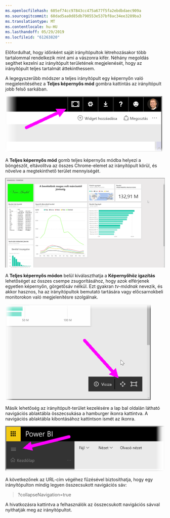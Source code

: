 ```yaml
---
ms.openlocfilehash: 605ef74cc97843cc475a677f5fa2ebdbdaec909a
ms.sourcegitcommit: 60dad5aa0d85db790553e537bf8ac34ee3289ba3
ms.translationtype: MT
ms.contentlocale: hu-HU
ms.lasthandoff: 05/29/2019
ms.locfileid: "61263820"
---
```

Előfordulhat, hogy időnként saját irányítópultok létrehozásakor több tartalommal rendelkezik mint ami a vászonra kifér. Néhány megoldás segíthet kezelni az irányítópult területének megjelenését, hogy az irányítópult teljes tartalmát áttekinthessem.

A legegyszerűbb módszer a teljes irányítópult egy képernyőn való megjelenítéséhez a **Teljes képernyős mód** gombra kattintás az irányítópult jobb felső sarkában.

![](media/4-4e-get-more-dashboard-space/4-4e_1.png)

A **Teljes képernyős mód** gomb teljes képernyős módba helyezi a böngészőt, eltávolítva az összes Chrome-elemet az irányítópult körül, és növelve a megtekinthető terület mennyiségét.

![](media/4-4e-get-more-dashboard-space/4-4e_2.png)

A **Teljes képernyős módon** belül kiválaszthatja a **Képernyőhöz igazítás** lehetőséget az összes csempe zsugorításához, hogy azok elférjenek egyetlen képernyőn, görgetősáv nélkül. Ezt gyakran *tv-módnak* nevezik, és akkor hasznos, ha az irányítópultok bemutató tartására vagy előcsarnokbeli monitorokon való megjelenítésre szolgálnak.

![](media/4-4e-get-more-dashboard-space/4-4e_3.png)

Másik lehetőség az irányítópult-terület kezelésére a lap bal oldalán látható navigációs ablaktábla összecsukása a hamburger ikonra kattintva. A navigációs ablaktábla kibontásához kattintson ismét az ikonra.

![](media/4-4e-get-more-dashboard-space/4-4e_4.png)

A következőnek az URL-cím végéhez fűzésével biztosíthatja, hogy egy irányítópulton mindig legyen összecsukott navigációs sáv:

> ?collapseNavigation=true
> 
> 

A hivatkozásra kattintva a felhasználók az összecsukott navigációs sávval nyithatják meg az irányítópultot.

